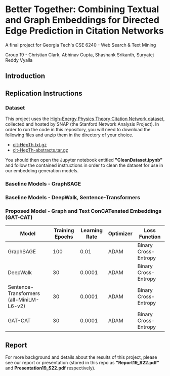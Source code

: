 # Better Together: Combining Textual and Graph Embeddings for Directed Edge Prediction in Citation Networks
A final project for Georgia Tech's CSE 6240 - Web Search & Text Mining

Group 19 - Christian Clark, Abhinav Gupta, Shashank Srikanth, Suryatej Reddy Vyalla

## Introduction

## Replication Instructions
### Dataset
This project uses the [High-Energy Physics Theory Citation Network dataset](https://snap.stanford.edu/data/cit-HepTh.html), collected and hosted by SNAP (the Stanford Network Analysis Project). In order to run the code in this repository, you will need to download the following files and unzip them in the directory of your choice.

- [cit-HepTh.txt.gz](https://snap.stanford.edu/data/cit-HepTh.txt.gz)
- [cit-HepTh-abstracts.tar.gz](https://snap.stanford.edu/data/cit-HepTh-abstracts.tar.gz)

You should then open the Jupyter notebook entitled **"CleanDataset.ipynb"** and follow the contained instructions in order to clean the dataset for use in our embedding generation models.

### Baseline Models - GraphSAGE

### Baseline Models - DeepWalk, Sentence-Transformers

### Proposed Model - Graph and Text ConCATenated Embeddings (GAT-CAT)

| Model | Training Epochs | Learning Rate | Optimizer | Loss Function |
|------|------|------|------|------|
| GraphSAGE | 100 | 0.01 | ADAM | Binary Cross-Entropy |
| DeepWalk | 30 | 0.0001 | ADAM | Binary Cross-Entropy |
| Sentence-Transformers (all-MiniLM-L6-v2) | 30 | 0.0001 | ADAM | Binary Cross-Entropy |
| GAT-CAT | 30 | 0.0001 | ADAM | Binary Cross-Entropy | 

## Report
For more background and details about the results of this project, please see our report or presentation (stored in this repo as **"Report19_S22.pdf"** and **Presentation19_S22.pdf** respectively).

